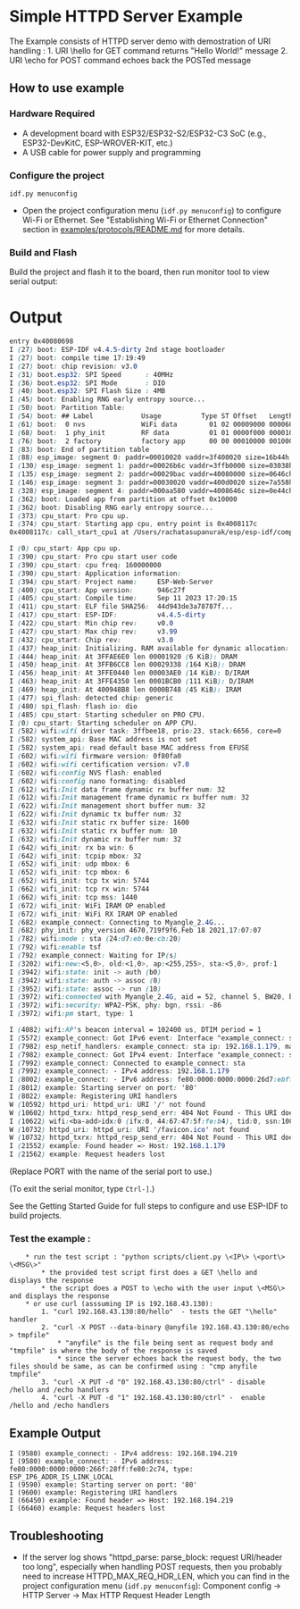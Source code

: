 # Simple HTTPD Server Example

The Example consists of HTTPD server demo with demostration of URI handling : 1. URI \hello for GET command returns "Hello World!" message 2. URI \echo for POST command echoes back the POSTed message

## How to use example

### Hardware Required

- A development board with ESP32/ESP32-S2/ESP32-C3 SoC (e.g., ESP32-DevKitC, ESP-WROVER-KIT, etc.)
- A USB cable for power supply and programming

### Configure the project

```
idf.py menuconfig
```

- Open the project configuration menu (`idf.py menuconfig`) to configure Wi-Fi or Ethernet. See "Establishing Wi-Fi or Ethernet Connection" section in [examples/protocols/README.md](../../README.md) for more details.

### Build and Flash

Build the project and flash it to the board, then run monitor tool to view serial output:

# Output

```css
entry 0x40080698
I (27) boot: ESP-IDF v4.4.5-dirty 2nd stage bootloader
I (27) boot: compile time 17:19:49
I (27) boot: chip revision: v3.0
I (31) boot.esp32: SPI Speed      : 40MHz
I (36) boot.esp32: SPI Mode       : DIO
I (40) boot.esp32: SPI Flash Size : 4MB
I (45) boot: Enabling RNG early entropy source...
I (50) boot: Partition Table:
I (54) boot: ## Label            Usage          Type ST Offset   Length
I (61) boot:  0 nvs              WiFi data        01 02 00009000 00006000
I (68) boot:  1 phy_init         RF data          01 01 0000f000 00001000
I (76) boot:  2 factory          factory app      00 00 00010000 00100000
I (83) boot: End of partition table
I (88) esp_image: segment 0: paddr=00010020 vaddr=3f400020 size=16b44h ( 92996) map
I (130) esp_image: segment 1: paddr=00026b6c vaddr=3ffb0000 size=03038h ( 12344) load
I (135) esp_image: segment 2: paddr=00029bac vaddr=40080000 size=0646ch ( 25708) load
I (146) esp_image: segment 3: paddr=00030020 vaddr=400d0020 size=7a558h (501080) map
I (328) esp_image: segment 4: paddr=000aa580 vaddr=4008646c size=0e44ch ( 58444) load
I (362) boot: Loaded app from partition at offset 0x10000
I (362) boot: Disabling RNG early entropy source...
I (373) cpu_start: Pro cpu up.
I (374) cpu_start: Starting app cpu, entry point is 0x4008117c
0x4008117c: call_start_cpu1 at /Users/rachatasupanurak/esp/esp-idf/components/esp_system/port/cpu_start.c:147

I (0) cpu_start: App cpu up.
I (390) cpu_start: Pro cpu start user code
I (390) cpu_start: cpu freq: 160000000
I (390) cpu_start: Application information:
I (394) cpu_start: Project name:     ESP-Web-Server
I (400) cpu_start: App version:      946c27f
I (405) cpu_start: Compile time:     Sep 11 2023 17:20:15
I (411) cpu_start: ELF file SHA256:  44d943de3a78787f...
I (417) cpu_start: ESP-IDF:          v4.4.5-dirty
I (422) cpu_start: Min chip rev:     v0.0
I (427) cpu_start: Max chip rev:     v3.99
I (432) cpu_start: Chip rev:         v3.0
I (437) heap_init: Initializing. RAM available for dynamic allocation:
I (444) heap_init: At 3FFAE6E0 len 00001920 (6 KiB): DRAM
I (450) heap_init: At 3FFB6CC8 len 00029338 (164 KiB): DRAM
I (456) heap_init: At 3FFE0440 len 00003AE0 (14 KiB): D/IRAM
I (463) heap_init: At 3FFE4350 len 0001BCB0 (111 KiB): D/IRAM
I (469) heap_init: At 400948B8 len 0000B748 (45 KiB): IRAM
I (477) spi_flash: detected chip: generic
I (480) spi_flash: flash io: dio
I (485) cpu_start: Starting scheduler on PRO CPU.
I (0) cpu_start: Starting scheduler on APP CPU.
I (582) wifi:wifi driver task: 3ffbee18, prio:23, stack:6656, core=0
I (582) system_api: Base MAC address is not set
I (582) system_api: read default base MAC address from EFUSE
I (602) wifi:wifi firmware version: 0f80fa0
I (602) wifi:wifi certification version: v7.0
I (602) wifi:config NVS flash: enabled
I (602) wifi:config nano formating: disabled
I (612) wifi:Init data frame dynamic rx buffer num: 32
I (612) wifi:Init management frame dynamic rx buffer num: 32
I (622) wifi:Init management short buffer num: 32
I (622) wifi:Init dynamic tx buffer num: 32
I (632) wifi:Init static rx buffer size: 1600
I (632) wifi:Init static rx buffer num: 10
I (632) wifi:Init dynamic rx buffer num: 32
I (642) wifi_init: rx ba win: 6
I (642) wifi_init: tcpip mbox: 32
I (652) wifi_init: udp mbox: 6
I (652) wifi_init: tcp mbox: 6
I (652) wifi_init: tcp tx win: 5744
I (662) wifi_init: tcp rx win: 5744
I (662) wifi_init: tcp mss: 1440
I (672) wifi_init: WiFi IRAM OP enabled
I (672) wifi_init: WiFi RX IRAM OP enabled
I (682) example_connect: Connecting to Myangle_2.4G...
I (682) phy_init: phy_version 4670,719f9f6,Feb 18 2021,17:07:07
I (782) wifi:mode : sta (24:d7:eb:0e:cb:20)
I (792) wifi:enable tsf
I (792) example_connect: Waiting for IP(s)
I (3202) wifi:new:<5,0>, old:<1,0>, ap:<255,255>, sta:<5,0>, prof:1
I (3942) wifi:state: init -> auth (b0)
I (3942) wifi:state: auth -> assoc (0)
I (3952) wifi:state: assoc -> run (10)
I (3972) wifi:connected with Myangle_2.4G, aid = 52, channel 5, BW20, bssid = 44:67:47:5f:fe:b4
I (3972) wifi:security: WPA2-PSK, phy: bgn, rssi: -86
I (3972) wifi:pm start, type: 1

I (4082) wifi:AP's beacon interval = 102400 us, DTIM period = 1
I (5572) example_connect: Got IPv6 event: Interface "example_connect: sta" address: fe80:0000:0000:0000:26d7:ebff:fe0e:cb20, type: ESP_IP6_ADDR_IS_LINK_LOCAL
I (7982) esp_netif_handlers: example_connect: sta ip: 192.168.1.179, mask: 255.255.255.0, gw: 192.168.1.1
I (7982) example_connect: Got IPv4 event: Interface "example_connect: sta" address: 192.168.1.179
I (7992) example_connect: Connected to example_connect: sta
I (7992) example_connect: - IPv4 address: 192.168.1.179
I (8002) example_connect: - IPv6 address: fe80:0000:0000:0000:26d7:ebff:fe0e:cb20, type: ESP_IP6_ADDR_IS_LINK_LOCAL
I (8012) example: Starting server on port: '80'
I (8022) example: Registering URI handlers
W (10592) httpd_uri: httpd_uri: URI '/' not found
W (10602) httpd_txrx: httpd_resp_send_err: 404 Not Found - This URI does not exist
I (10622) wifi:<ba-add>idx:0 (ifx:0, 44:67:47:5f:fe:b4), tid:0, ssn:1007, winSize:64
W (10732) httpd_uri: httpd_uri: URI '/favicon.ico' not found
W (10732) httpd_txrx: httpd_resp_send_err: 404 Not Found - This URI does not exist
I (21552) example: Found header => Host: 192.168.1.179
I (21562) example: Request headers lost
```

(Replace PORT with the name of the serial port to use.)

(To exit the serial monitor, type `Ctrl-]`.)

See the Getting Started Guide for full steps to configure and use ESP-IDF to build projects.

### Test the example :

        * run the test script : "python scripts/client.py \<IP\> \<port\> \<MSG\>"
            * the provided test script first does a GET \hello and displays the response
            * the script does a POST to \echo with the user input \<MSG\> and displays the response
        * or use curl (asssuming IP is 192.168.43.130):
            1. "curl 192.168.43.130:80/hello"  - tests the GET "\hello" handler
            2. "curl -X POST --data-binary @anyfile 192.168.43.130:80/echo > tmpfile"
                * "anyfile" is the file being sent as request body and "tmpfile" is where the body of the response is saved
                * since the server echoes back the request body, the two files should be same, as can be confirmed using : "cmp anyfile tmpfile"
            3. "curl -X PUT -d "0" 192.168.43.130:80/ctrl" - disable /hello and /echo handlers
            4. "curl -X PUT -d "1" 192.168.43.130:80/ctrl" -  enable /hello and /echo handlers

## Example Output

```
I (9580) example_connect: - IPv4 address: 192.168.194.219
I (9580) example_connect: - IPv6 address: fe80:0000:0000:0000:266f:28ff:fe80:2c74, type: ESP_IP6_ADDR_IS_LINK_LOCAL
I (9590) example: Starting server on port: '80'
I (9600) example: Registering URI handlers
I (66450) example: Found header => Host: 192.168.194.219
I (66460) example: Request headers lost
```

## Troubleshooting

- If the server log shows "httpd_parse: parse_block: request URI/header too long", especially when handling POST requests, then you probably need to increase HTTPD_MAX_REQ_HDR_LEN, which you can find in the project configuration menu (`idf.py menuconfig`): Component config -> HTTP Server -> Max HTTP Request Header Length
